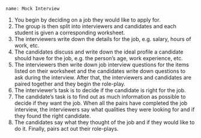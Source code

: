 ```ngMeta
name: Mock Interview
```

1. You begin by deciding on a job they would like to apply for. 
2. The group is then split into interviewers and candidates and each student is given a corresponding worksheet.  
3. The interviewers write down the details for the job, e.g. salary, hours of work, etc. 
4. The candidates discuss and write down the ideal profile a candidate should have for the job, e.g. the person’s age, work experience, etc. 
5. The interviewers then write down job interview questions for the items listed on their worksheet and the candidates write down questions to ask during the interview. After that, the interviewers and candidates are paired together and they begin the role-play. 
6. The interviewer’s task is to decide if the candidate is right for the job. 
7. The candidate’s task is to find out as much information as possible to decide if they want the job. When all the pairs have completed the job interview, the interviewers say what qualities they were looking for and if they found the right candidate. 
8. The candidates say what they thought of the job and if they would like to do it. Finally, pairs act out their role-plays.
